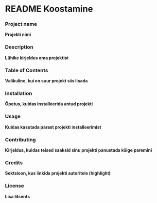 # README Koostamine
### Project name
**Projekti nimi**
### Description
**Lühike kirjeldus oma projektist**
### Table of Contents
**Valikuline, kui on suur projekt siis lisada**
### Installation
**Õpetus, kuidas installeerida antud projekti**
### Usage
**Kuidas kasutada pärast projekti installeerimist**
### Contributing
**Kirjeldus, kuidas teised saaksid sinu projekti panustada kõige paremini**
### Credits
**Sektsioon, kus linkida projekti autoritele (highlight)**
### License
**Lisa litsents**